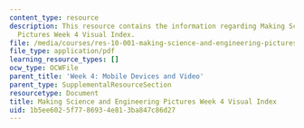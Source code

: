 ```yaml
---
content_type: resource
description: This resource contains the information regarding Making Science and Engineering
  Pictures Week 4 Visual Index.
file: /media/courses/res-10-001-making-science-and-engineering-pictures-a-practical-guide-to-presenting-your-work-spring-2016/1b5ee6025f7786934e813ba847c86d27_MITRES_10_001S16_VI_Wk4.pdf
file_type: application/pdf
learning_resource_types: []
ocw_type: OCWFile
parent_title: 'Week 4: Mobile Devices and Video'
parent_type: SupplementalResourceSection
resourcetype: Document
title: Making Science and Engineering Pictures Week 4 Visual Index
uid: 1b5ee602-5f77-8693-4e81-3ba847c86d27
---
```

